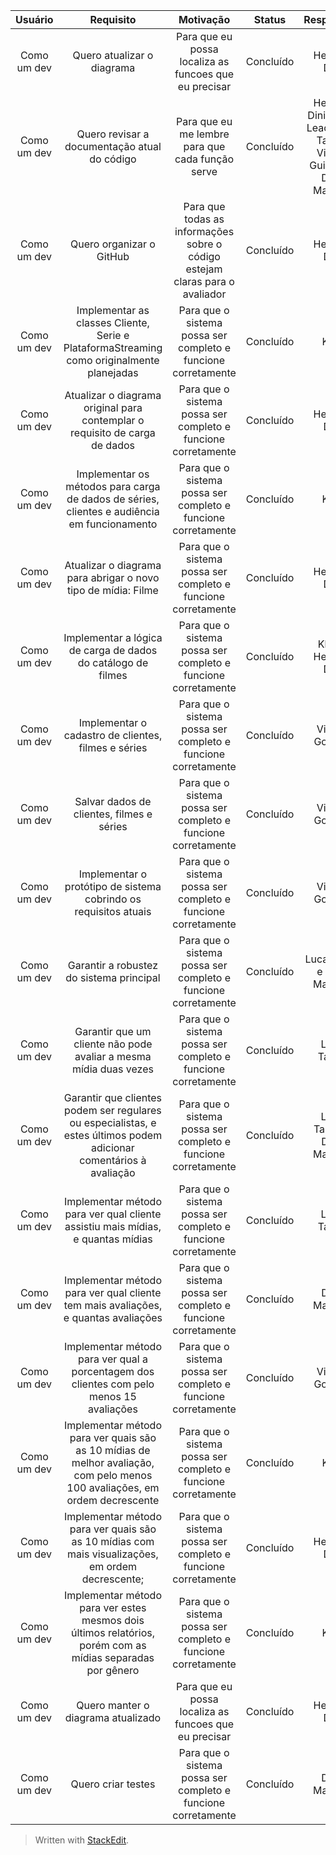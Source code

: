 | Usuário      | Requisito |  Motivação    |  Status     |  Responsável     |
| :----:        |    :----:   |    :----:   |    :----:   |    :----:   |
| Como um dev | Quero atualizar o diagrama |  Para que eu possa localiza as funcoes que eu precisar   |   Concluído   |   Henrique Diniz   |
| Como um dev | Quero revisar a documentação atual do código  |  Para que eu me lembre para que cada função serve  |   Concluído   |   Henrique Diniz, Klaus Leao, Lucas Tabosa, Vinicius Guilherme, Diego Machado  |
| Como um dev | Quero organizar o GitHub  |  Para que todas as informações sobre o código estejam claras para o avaliador  |   Concluído   |   Henrique Diniz   |
Como um dev | Implementar as classes Cliente, Serie e PlataformaStreaming como originalmente planejadas | Para que o sistema possa ser completo e funcione corretamente | Concluído | Klaus
Como um dev | Atualizar o diagrama original para contemplar o requisito de carga de dados | Para que o sistema possa ser completo e funcione corretamente | Concluído | Henrique Diniz
Como um dev | Implementar os métodos para carga de dados de séries, clientes e audiência em funcionamento | Para que o sistema possa ser completo e funcione corretamente | Concluído | Klaus
Como um dev | Atualizar o diagrama para abrigar o novo tipo de mídia: Filme | Para que o sistema possa ser completo e funcione corretamente | Concluído | Henrique Diniz
Como um dev | Implementar a lógica de carga de dados do catálogo de filmes | Para que o sistema possa ser completo e funcione corretamente | Concluído | Klaus e Henrique Diniz
Como um dev | Implementar o cadastro de clientes, filmes e séries | Para que o sistema possa ser completo e funcione corretamente | Concluído | Vinícius Gonzaga
Como um dev | Salvar dados de clientes, filmes e séries | Para que o sistema possa ser completo e funcione corretamente | Concluído | Vinícius Gonzaga
Como um dev | Implementar o protótipo de sistema cobrindo os requisitos atuais | Para que o sistema possa ser completo e funcione corretamente | Concluído | Vinícius Gonzaga
Como um dev | Garantir a robustez do sistema principal | Para que o sistema possa ser completo e funcione corretamente | Concluído | Lucas Tabos e Diego Machado
Como um dev | Garantir que um cliente não pode avaliar a mesma mídia duas vezes | Para que o sistema possa ser completo e funcione corretamente | Concluído | Lucas Tabosa
Como um dev | Garantir que clientes podem ser regulares ou especialistas, e estes últimos podem adicionar comentários à avaliação | Para que o sistema possa ser completo e funcione corretamente | Concluído | Lucas Tabosa e Diego Machado
Como um dev | Implementar método para ver qual cliente assistiu mais mídias, e quantas mídias | Para que o sistema possa ser completo e funcione corretamente | Concluído | Lucas Tabosa
Como um dev | Implementar método para ver qual cliente tem mais avaliações, e quantas avaliações | Para que o sistema possa ser completo e funcione corretamente | Concluído | Diego Machado
Como um dev | Implementar método para ver qual a porcentagem dos clientes com pelo menos 15 avaliações | Para que o sistema possa ser completo e funcione corretamente | Concluído | Vinícius Gonzaga
Como um dev | Implementar método para ver quais são as 10 mídias de melhor avaliação, com pelo menos 100 avaliações, em ordem decrescente | Para que o sistema possa ser completo e funcione corretamente | Concluído | Klaus 
Como um dev | Implementar método para ver quais são as 10 mídias com mais visualizações, em ordem decrescente; | Para que o sistema possa ser completo e funcione corretamente | Concluído | Henrique Diniz
Como um dev | Implementar método para ver estes mesmos dois últimos relatórios, porém com as mídias separadas por gênero | Para que o sistema possa ser completo e funcione corretamente | Concluído | Klaus
Como um dev | Quero manter o diagrama atualizado |  Para que eu possa localiza as funcoes que eu precisar   |   Concluído   |   Henrique Diniz   |
Como um dev | Quero criar testes |  Para que o sistema possa ser completo e funcione corretamente   |   Concluído   |   Diego Machado   |

> Written with [StackEdit](https://stackedit.io/).
